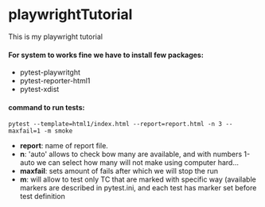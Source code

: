 # playwrightTutorial
 This is my playwright tutorial

#### For system to works fine we have to install few packages:
 * pytest-playwritght
 * pytest-reporter-html1
 * pytest-xdist

#### command to run tests:
    pytest --template=html1/index.html --report=report.html -n 3 --maxfail=1 -m smoke

* **report**: name of report file.
* **n**: 'auto' allows to check bow many are available, and with numbers 1-auto we can select how many will 
                     not make using computer hard...
* **maxfail**: sets amount of fails after which we will stop the run
* **m**: will allow to test only TC that are marked with specific way (available markers are described in pytest.ini, 
   and each test has marker set before test definition
